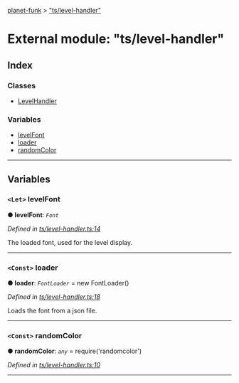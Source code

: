 [planet-funk](../README.md) > ["ts/level-handler"](../modules/_ts_level_handler_.md)

# External module: "ts/level-handler"

## Index

### Classes

* [LevelHandler](../classes/_ts_level_handler_.levelhandler.md)

### Variables

* [levelFont](_ts_level_handler_.md#levelfont)
* [loader](_ts_level_handler_.md#loader)
* [randomColor](_ts_level_handler_.md#randomcolor)

---

## Variables

<a id="levelfont"></a>

### `<Let>` levelFont

**● levelFont**: *`Font`*

*Defined in [ts/level-handler.ts:14](https://github.com/WilliamRADFunk/planet-funk/blob/cf5d1fe/src/ts/level-handler.ts#L14)*

The loaded font, used for the level display.

___
<a id="loader"></a>

### `<Const>` loader

**● loader**: *`FontLoader`* =  new FontLoader()

*Defined in [ts/level-handler.ts:18](https://github.com/WilliamRADFunk/planet-funk/blob/cf5d1fe/src/ts/level-handler.ts#L18)*

Loads the font from a json file.

___
<a id="randomcolor"></a>

### `<Const>` randomColor

**● randomColor**: *`any`* =  require('randomcolor')

*Defined in [ts/level-handler.ts:10](https://github.com/WilliamRADFunk/planet-funk/blob/cf5d1fe/src/ts/level-handler.ts#L10)*

___

